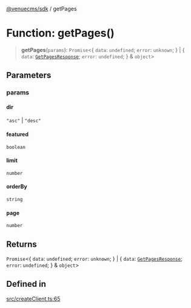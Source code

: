 [@venuecms/sdk](../wiki/Home) / getPages

# Function: getPages()

> **getPages**(`params`): `Promise`\<\{ `data`: `undefined`; `error`: `unknown`; \} \| \{ `data`: [`GetPagesResponse`](../wiki/TypeAlias.GetPagesResponse); `error`: `undefined`; \} & `object`\>

## Parameters

### params

#### dir

`"asc"` \| `"desc"`

#### featured

`boolean`

#### limit

`number`

#### orderBy

`string`

#### page

`number`

## Returns

`Promise`\<\{ `data`: `undefined`; `error`: `unknown`; \} \| \{ `data`: [`GetPagesResponse`](../wiki/TypeAlias.GetPagesResponse); `error`: `undefined`; \} & `object`\>

## Defined in

[src/createClient.ts:65](https://github.com/venuecms/sdk/blob/237fa033828e8f78d40380a5c39f6cf5abc00484/src/createClient.ts#L65)
